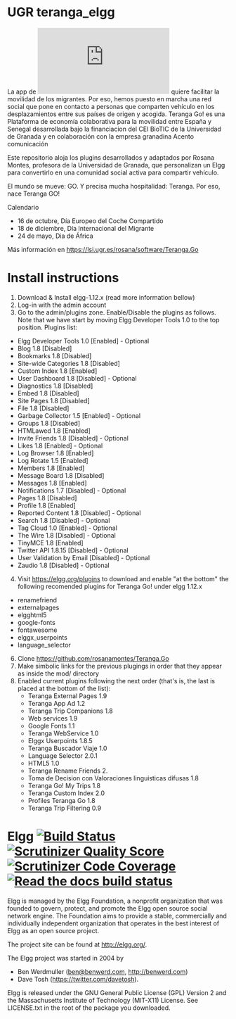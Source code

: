 UGR teranga_elgg
====

La app de [![Teranga Go!](http://apps.ugr.es/app_teranga.html)](<http://apps.ugr.es/app_teranga.html>) quiere facilitar la movilidad de los migrantes. Por eso, hemos puesto en marcha una red social que pone en contacto a personas que comparten vehículo en los desplazamientos entre sus países de origen y acogida. Teranga Go! es una Plataforma de economía colaborativa para la movilidad entre España y Senegal desarrollada bajo la financiacion del CEI BioTIC de la Universidad de Granada y en colaboración con la empresa granadina Acento comunicación

Este repositorio aloja los plugins desarrollados y adaptados por Rosana Montes, profesora de la Universidad de Granada, que personalizan un Elgg para convertirlo en una comunidad social activa para compartir vehículo.

El mundo se mueve: GO. Y precisa mucha hospitalidad: Teranga. Por eso, nace Teranga GO!

Calendario

  * 16 de octubre, Día Europeo del Coche Compartido
  * 18 de diciembre, Día Internacional del Migrante
  * 24 de mayo, Dia de África

Más información en https://lsi.ugr.es/rosana/software/Teranga.Go


Install instructions
====

1. Download & Install elgg-1.12.x (read more information bellow)
2. Log-in with the admin account
3. Go to the admin/plugins zone. Enable/Disable the plugins as follows. Note that we have start by moving Elgg Developer Tools 1.0 to the top position. Plugins list:
  * Elgg Developer Tools 1.0 	[Enabled]   - Optional
  * Blog 1.8					[Disabled]
  * Bookmarks 1.8				[Disabled]
  * Site-wide Categories 1.8	[Disabled]
  * Custom Index 1.8			[Enabled]
  * User Dashboard 1.8			[Disabled]   - Optional
  * Diagnostics 1.8			[Disabled]
  * Embed 1.8					[Disabled]
  * Site Pages 1.8				[Disabled]
  * File 1.8 					[Disabled]
  * Garbage Collector 1.5 		[Enabled]   - Optional
  * Groups 1.8				[Disabled]
  * HTMLawed 1.8				[Enabled]
  * Invite Friends 1.8 		     [Disabled]   - Optional
  * Likes 1.8 				[Enabled]   - Optional
  * Log Browser 1.8			[Enabled]
  * Log Rotate 1.5  			[Enabled]
  * Members 1.8				[Enabled]
  * Message Board 1.8			[Disabled]
  * Messages 1.8				[Enabled]
  * Notifications 1.7			[Disabled]   - Optional
  * Pages 1.8					[Disabled]
  * Profile 1.8				[Enabled]
  * Reported Content 1.8		[Disabled]   - Optional
  * Search 1.8				[Disabled]   - Optional
  * Tag Cloud 1.0				[Enabled]   - Optional
  * The Wire 1.8				[Disabled]   - Optional
  * TinyMCE 1.8				[Enabled]
  * Twitter API 1.8.15 		     [Disabled]   - Optional
  * User Validation by Email	     [Disabled]   - Optional
  * Zaudio 1.8				[Disabled]   - Optional
4. Visit https://elgg.org/plugins to download and enable "at the bottom" the following recomended plugins for Teranga Go! under elgg 1.12.x
  * renamefriend
  * externalpages 
  * elgghtml5
  * google-fonts
  * fontawesome
  * elggx_userpoints
  * language_selector 
6. Clone https://github.com/rosanamontes/Teranga.Go
7. Make simbolic links for the previous plugings in order that they appear as inside the mod/ directory
8. Enabled current plugins following the next order (that's is, the last is placed at the bottom of the list):
   * Teranga External Pages 1.9
   * Teranga App Ad 1.2 
   * Teranga Trip Companions 1.8
   * Web services 1.9
   * Google Fonts 1.1 
   * Teranga WebService 1.0
   * Elggx Userpoints 1.8.5
   * Teranga Buscador Viaje 1.0
   * Language Selector 2.0.1 
   * HTML5 1.0
   * Teranga Rename Friends 2.
   * Toma de Decision con Valoraciones linguisticas difusas 1.8
   * Teranga Go! My Trips 1.8
   * Teranga Custom Index 2.0 
   * Profiles Teranga Go 1.8
   * Teranga Trip Filtering 0.9 


Elgg [![Build Status](https://secure.travis-ci.org/Elgg/Elgg.svg?branch=1.12)](https://travis-ci.org/Elgg/Elgg) [![Scrutinizer Quality Score](https://scrutinizer-ci.com/g/Elgg/Elgg/badges/quality-score.png?s=1.12)](https://scrutinizer-ci.com/g/Elgg/Elgg/?branch=1.12) [![Scrutinizer Code Coverage](https://scrutinizer-ci.com/g/Elgg/Elgg/badges/coverage.png?b=1.12)](https://scrutinizer-ci.com/g/Elgg/Elgg/?branch=1.12) [![Read the docs build status](https://readthedocs.org/projects/elgg/badge/?version=1.12)](http://learn.elgg.org/en/1.12/)
====

Elgg is managed by the Elgg Foundation, a nonprofit organization that was
founded to govern, protect, and promote the Elgg open source social network
engine.  The Foundation aims to provide a stable, commercially and
individually independent organization that operates in the best interest of Elgg
as an open source project.

The project site can be found at http://elgg.org/.

The Elgg project was started in 2004 by
   * Ben Werdmuller (<ben@benwerd.com>, <http://benwerd.com>)
   * Dave Tosh (<https://twitter.com/davetosh>).

Elgg is released under the GNU General Public License (GPL) Version 2 and the
Massachusetts Institute of Technology (MIT-X11) License. See LICENSE.txt
in the root of the package you downloaded.

